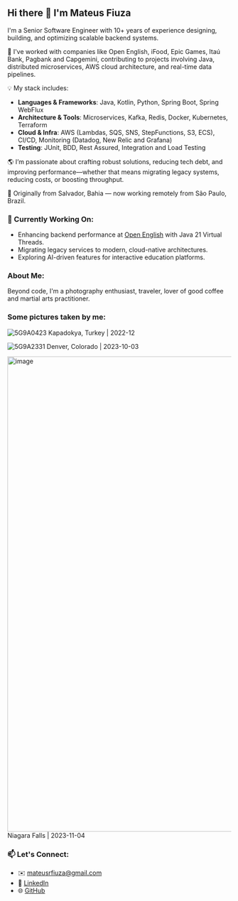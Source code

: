 ## Hi there 👋 I'm Mateus Fiuza

I'm a Senior Software Engineer with 10+ years of experience designing, building, and optimizing scalable backend systems.

🚀 I've worked with companies like Open English, iFood, Epic Games, Itaú Bank, Pagbank and Capgemini, contributing to projects involving Java, distributed microservices, AWS cloud architecture, and real-time data pipelines.

💡 My stack includes:
- **Languages & Frameworks**: Java, Kotlin, Python, Spring Boot, Spring WebFlux  
- **Architecture & Tools**: Microservices, Kafka, Redis, Docker, Kubernetes, Terraform  
- **Cloud & Infra**: AWS (Lambdas, SQS, SNS, StepFunctions, S3, ECS), CI/CD, Monitoring (Datadog, New Relic and Grafana)  
- **Testing**: JUnit, BDD, Rest Assured, Integration and Load Testing

🌎 I’m passionate about crafting robust solutions, reducing tech debt, and improving performance—whether that means migrating legacy systems, reducing costs, or boosting throughput.

📍 Originally from Salvador, Bahia — now working remotely from São Paulo, Brazil.

### 🔭 Currently Working On:

- Enhancing backend performance at [Open English](https://www.openenglish.com.br/) with Java 21 Virtual Threads.
- Migrating legacy services to modern, cloud-native architectures.
- Exploring AI-driven features for interactive education platforms.

### About Me:

Beyond code, I'm a photography enthusiast, traveler, lover of good coffee and martial arts practitioner.

### Some pictures taken by me:

![5G9A0423](https://github.com/user-attachments/assets/af603b8b-7352-497f-a82f-038c39d1ee4c)
Kapadokya, Turkey | 2022-12



![5G9A2331](https://github.com/user-attachments/assets/076c542c-2c2c-40f1-a0c2-ef19847a8597)
Denver, Colorado | 2023-10-03



<img width="1070" alt="image" src="https://github.com/user-attachments/assets/8635b5c6-ab13-42d9-8c05-82bd7deff8fb" />
Niagara Falls | 2023-11-04


### 📫 Let's Connect:

- ✉️ mateusrfiuza@gmail.com  
- 💼 [LinkedIn](https://www.linkedin.com/in/mateusrfiuza/)  
- 🌐 [GitHub](https://github.com/mateusrfiuza)
